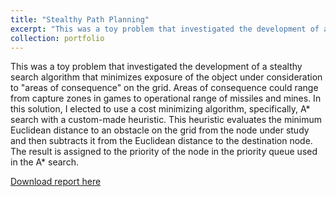 ```yaml
---
title: "Stealthy Path Planning"
excerpt: "This was a toy problem that investigated the development of a stealthy search algorithm that minimizes exposure of the object under consideration to 'areas of consequence' on the grid. Areas of consequence could range from capture zones in games to operational range of missiles and mines. In this solution, I elected to use a cost minimizing algorithm, specifically, A* search with a custom-made heuristic. This heuristic evaluates the minimum Euclidean distance to an obstacle on the grid from the node under study and then subtracts it from the Euclidean distance to the destination node. The result is assigned to the priority of the node in the priority queue used in the A* search. <br/><br/><img src='/images/stealthy_path_planner.png' style='max-width:400px;'>"
collection: portfolio
---
```

This was a toy problem that investigated the development of a stealthy search algorithm that minimizes exposure of the object under consideration to "areas of consequence" on the grid. Areas of consequence could range from capture zones in games to operational range of missiles and mines. In this solution, I elected to use a cost minimizing algorithm, specifically, A* search with a custom-made heuristic. This heuristic evaluates the minimum Euclidean distance to an obstacle on the grid from the node under study and then subtracts it from the Euclidean distance to the destination node. The result is assigned to the priority of the node in the priority queue used in the A* search.

[Download report here](https://vikramramanathan.com/files/Stealthy_Path_Planning.pdf)